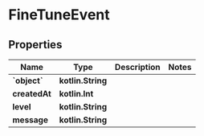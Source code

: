 
# FineTuneEvent

## Properties
Name | Type | Description | Notes
------------ | ------------- | ------------- | -------------
**&#x60;object&#x60;** | **kotlin.String** |  | 
**createdAt** | **kotlin.Int** |  | 
**level** | **kotlin.String** |  | 
**message** | **kotlin.String** |  | 



